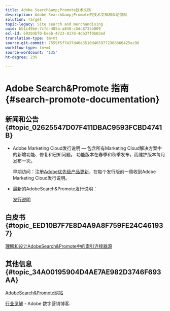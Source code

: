 ```yaml
---
title: Adobe Search&amp;Promote技术文档
description: Adobe Search&amp;Promote的技术文档和自助资料
solution: Target
topic-legacy: Site search and merchandising
uuid: bb1c49be-7cfd-485a-a848-c5dc8733b009
exl-id: 6920dbf0-beeb-4723-8178-4da37f0b03ed
translation-type: tm+mt
source-git-commit: 7559f5f7437d46e3510d4659772308666425ec96
workflow-type: tm+mt
source-wordcount: '135'
ht-degree: 23%

---
```


# Adobe Search&amp;Promote 指南 {#search-promote-documentation}

## 新闻和公告{#topic_02625547D07F411DBAC9593FCBD4741B}

<!-- * **Attention:** [Adobe Search&amp;Promote End-of-Service Announcement](/help/sp-eol.md). -->

* Adobe Marketing Cloud发行说明 — 包含所有Marketing Cloud解决方案中的新增功能、修复和已知问题。 功能版本在春季和秋季发布，而维护版本每月发布一次。

   早期访问：注册[Adobe优先级产品更新](https://campaign.adobe.com/webApp/adbePriorityProductSubscribe)，在每个发行版前一周收到Adobe Marketing Cloud发行说明。

* 最新的AdobeSearch&amp;Promote发行说明：

   [发行说明](/help/c-searchpromote-release-notes/c-rn-02-13-18-version-1811.md)

## 白皮书 {#topic_EED10B7F7E8D4A9A8F759FE24C461937}

[理解和设计AdobeSearch&amp;Promote中的索引连接器源](https://marketing.adobe.com/resources/help/en_US/snp/index_connector_feeds.pdf)

## 其他信息{#topic_34A00195904D4AE7AE982D3746F693AA}

[AdobeSearch&amp;Promote网站](https://www.adobe.com/solutions/testing-targeting/search-driven-merchandising.html)

[行业见解](https://blogs.adobe.com/digitalmarketing/) - Adobe 数字营销博客.
